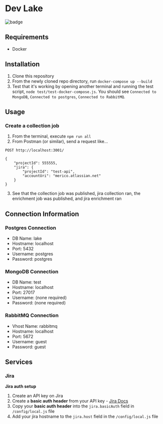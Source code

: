 # Dev Lake

![badge](https://github.com/merico-dev/lake/actions/workflows/main.yml/badge.svg)

## Requirements

- Docker

## Installation

1. Clone this repository
2. From the newly cloned repo directory, run `docker-compose up --build`
3. Test that it's working by opening another terminal and running the test script, `node test/test-docker-compose.js`. You should see `Connected to MongoDB`, `Connected to postgres`,  `Connected to RabbitMQ`.

## Usage

### Create a collection job

1. From the terminal, execute `npm run all`
2. From Postman (or similar), send a request like...
```
POST http://localhost:3001/

{
    "projectId": 555555,
    "jira": {
        "projectId": "test-api",
        "accountUri": "merico.atlassian.net"
    }
}

```
3. See that the collection job was published, jira collection ran, the enrichment job was published, and jira enrichment ran

## Connection Information

### Postgres Connection

- DB Name: lake
- Hostname: localhost
- Port: 5432
- Username: postgres
- Password: postgres

### MongoDB Connection

- DB Name: test
- Hostname: localhost
- Port: 27017
- Username: (none required)
- Password: (none required)

### RabbitMQ Connection

- Vhost Name: rabbitmq
- Hostname: localhost
- Port: 5672
- Username: guest
- Password: guest

## Services

### Jira

__Jira auth setup__

1. Create an API key on Jira
3. Create a __basic auth header__ from your API key - [Jira Docs](https://developer.atlassian.com/cloud/jira/platform/basic-auth-for-rest-apis/#supply-basic-auth-headers)
3. Copy your __basic auth header__ into the `jira.basicAuth` field in `/config/local.js` file
4. Add your jira hostname to the `jira.host` field in the `/config/local.js` file
